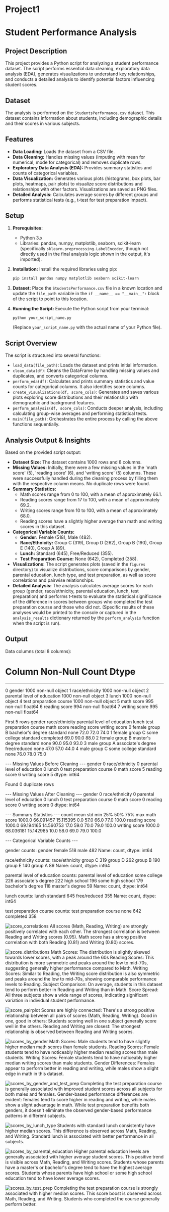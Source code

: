 # Project1
# Student Performance Analysis

## Project Description

This project provides a Python script for analyzing a student performance dataset. The script performs essential data cleaning, exploratory data analysis (EDA), generates visualizations to understand key relationships, and conducts a detailed analysis to identify potential factors influencing student scores.

## Dataset

The analysis is performed on the `StudentsPerformance.csv` dataset. This dataset contains information about students, including demographic details and their scores in various subjects.

## Features

* **Data Loading:** Loads the dataset from a CSV file.
* **Data Cleaning:** Handles missing values (imputing with mean for numerical, mode for categorical) and removes duplicate rows.
* **Exploratory Data Analysis (EDA):** Provides summary statistics and counts of categorical variables.
* **Data Visualization:** Generates various plots (histograms, box plots, bar plots, heatmaps, pair plots) to visualize score distributions and relationships with other factors. Visualizations are saved as PNG files.
* **Detailed Analysis:** Calculates average scores by different groups and performs statistical tests (e.g., t-test for test preparation impact).

## Setup

1.  **Prerequisites:**
    * Python 3.x
    * Libraries: pandas, numpy, matplotlib, seaborn, scikit-learn (specifically `sklearn.preprocessing.LabelEncoder`, though not directly used in the final analysis logic shown in the output, it's imported).

2.  **Installation:**
    Install the required libraries using pip:

    ```bash
    pip install pandas numpy matplotlib seaborn scikit-learn
    ```

3.  **Dataset:**
    Place the `StudentsPerformance.csv` file in a known location and update the `file_path` variable in the `if __name__ == "__main__":` block of the script to point to this location.

4.  **Running the Script:**
    Execute the Python script from your terminal:

    ```bash
    python your_script_name.py
    ```
    (Replace `your_script_name.py` with the actual name of your Python file).

## Script Overview

The script is structured into several functions:

* `load_data(file_path)`: Loads the dataset and prints initial information.
* `clean_data(df)`: Cleans the DataFrame by handling missing values and duplicates, and converts categorical columns.
* `perform_eda(df)`: Calculates and prints summary statistics and value counts for categorical columns. It also identifies score columns.
* `create_visualizations(df, score_cols)`: Generates and saves various plots exploring score distributions and their relationship with demographic and background features.
* `perform_analysis(df, score_cols)`: Conducts deeper analysis, including calculating group-wise averages and performing statistical tests.
* `main(file_path)`: Orchestrates the entire process by calling the above functions sequentially.

## Analysis Output & Insights

Based on the provided script output:

* **Dataset Size:** The dataset contains 1000 rows and 8 columns.
* **Missing Values:** Initially, there were a few missing values in the 'math score' (5), 'reading score' (6), and 'writing score' (5) columns. These were successfully handled during the cleaning process by filling them with the respective column means. No duplicate rows were found.
* **Summary Statistics:**
    * Math scores range from 0 to 100, with a mean of approximately 66.1.
    * Reading scores range from 17 to 100, with a mean of approximately 69.2.
    * Writing scores range from 10 to 100, with a mean of approximately 68.0.
    * Reading scores have a slightly higher average than math and writing scores in this dataset.
* **Categorical Variable Counts:**
    * **Gender:** Female (518), Male (482).
    * **Race/Ethnicity:** Group C (319), Group D (262), Group B (190), Group E (140), Group A (89).
    * **Lunch:** Standard (645), Free/Reduced (355).
    * **Test Preparation Course:** None (642), Completed (358).
* **Visualizations:** The script generates plots (saved in the `figures` directory) to visualize distributions, score comparisons by gender, parental education, lunch type, and test preparation, as well as score correlations and pairwise relationships.
* **Detailed Analysis:** The analysis calculates average scores for each group (gender, race/ethnicity, parental education, lunch, test preparation) and performs t-tests to evaluate the statistical significance of the difference in scores between groups who completed the test preparation course and those who did not. (Specific results of these analyses would be printed to the console or captured in the `analysis_results` dictionary returned by the `perform_analysis` function when the script is run).

## Output
Data columns (total 8 columns):
 #   Column                       Non-Null Count  Dtype
---  ------                       --------------  -----
 0   gender                       1000 non-null   object
 1   race/ethnicity               1000 non-null   object
 2   parental level of education  1000 non-null   object
 3   lunch                        1000 non-null   object
 4   test preparation course      1000 non-null   object
 5   math score                   995 non-null    float64
 6   reading score                994 non-null    float64
 7   writing score                995 non-null    float64

First 5 rows
   gender race/ethnicity parental level of education         lunch test preparation course  math score  reading score  writing score
0  female        group B           bachelor's degree      standard                    none        72.0           72.0           74.0 
1  female        group C                some college      standard               completed        69.0           90.0           88.0 
2  female        group B             master's degree      standard                    none        90.0           95.0           93.0 
3    male        group A          associate's degree  free/reduced                    none        47.0           57.0           44.0 
4    male        group C                some college      standard                    none        76.0           78.0           75.0 

--- Missing Values Before Cleaning ---
gender                         0
race/ethnicity                 0
parental level of education    0
lunch                          0
test preparation course        0
math score                     5
reading score                  6
writing score                  5
dtype: int64

Found 0 duplicate rows

--- Missing Values After Cleaning ---
gender                         0
race/ethnicity                 0
parental level of education    0
lunch                          0
test preparation course        0
math score                     0
reading score                  0
writing score                  0
dtype: int64

--- Summary Statistics ---
                count       mean        std   min   25%   50%   75%    max
math score     1000.0  66.091457  15.115395   0.0  57.0  66.0  77.0  100.0
reading score  1000.0  69.194165  14.560753  17.0  59.0  70.0  79.0  100.0
writing score  1000.0  68.036181  15.142985  10.0  58.0  69.0  79.0  100.0

--- Categorical Variable Counts ---

gender counts:
gender
female    518
male      482
Name: count, dtype: int64

race/ethnicity counts:
race/ethnicity
group C    319
group D    262
group B    190
group E    140
group A     89
Name: count, dtype: int64

parental level of education counts:
parental level of education
some college          226
associate's degree    222
high school           196
some high school      179
bachelor's degree     118
master's degree        59
Name: count, dtype: int64

lunch counts:
lunch
standard        645
free/reduced    355
Name: count, dtype: int64

test preparation course counts:
test preparation course
none         642
completed    358

![score_correlations](https://github.com/user-attachments/assets/cce85cb6-01eb-40be-ae34-3de1c62567f3)
All scores (Math, Reading, Writing) are strongly positively correlated with each other.
The strongest correlation is between Reading and Writing scores (0.95).
Math score has a strong positive correlation with both Reading (0.81) and Writing (0.80) scores.

![score_distributions](https://github.com/user-attachments/assets/2be2def1-250b-4976-a68e-17b8cf37da36)
Math Scores: The distribution is slightly skewed towards lower scores, with a peak around the 60s
Reading Scores: This distribution is more symmetric and peaks around the low to mid-70s, suggesting generally higher performance compared to Math.
Writing Scores: Similar to Reading, the Writing score distribution is also symmetric and peaks around the low to mid-70s, showing comparable performance levels to Reading.
Subject Comparison: On average, students in this dataset tend to perform better in Reading and Writing than in Math.
Score Spread: All three subjects show a wide range of scores, indicating significant variation in individual student performance.

![score_pairplot](https://github.com/user-attachments/assets/4c692bba-3e01-4eca-a46c-c482d6123647)
Scores are highly connected: There's a strong positive relationship between all pairs of scores (Math, Reading, Writing).
Good in one, good in others: Students scoring well in one subject generally score well in the others.
Reading and Writing are closest: The strongest relationship is observed between Reading and Writing scores.

![scores_by_gender](https://github.com/user-attachments/assets/398935da-336c-431f-beba-bc6e1df2fac6)
Math Scores: Male students tend to have slightly higher median math scores than female students.
Reading Scores: Female students tend to have noticeably higher median reading scores than male students.
Writing Scores: Female students tend to have noticeably higher median writing scores than male students.
Gender Differences: Females appear to perform better in reading and writing, while males show a slight edge in math in this dataset.

![scores_by_gender_and_test_prep](https://github.com/user-attachments/assets/b9637c7e-de50-4729-9439-ee2b0c0003d7)
Completing the test preparation course is generally associated with improved student scores across all subjects for both males and females.
Gender-based performance differences are evident: females tend to score higher in reading and writing, while males show a slight advantage in math.
While test preparation benefits both genders, it doesn't eliminate the observed gender-based performance patterns in different subjects.

![scores_by_lunch_type](https://github.com/user-attachments/assets/0b4c59d6-1398-478e-b84d-5a35b85b08a4)
Students with standard lunch consistently have higher median scores.
This difference is observed across Math, Reading, and Writing.
Standard lunch is associated with better performance in all subjects.

![scores_by_parental_education](https://github.com/user-attachments/assets/c3a910a1-dc6c-4193-a0ff-0d1a8fe8e05c)
Higher parental education levels are generally associated with higher average student scores.
This positive trend is visible across Math, Reading, and Writing scores.
Students whose parents have a master's or bachelor's degree tend to have the highest average scores.
Students whose parents have high school or some high school education tend to have lower average scores.

![scores_by_test_prep](https://github.com/user-attachments/assets/0eb26eb6-1d8a-45c6-a4bc-0f60fb10e31c)
Completing the test preparation course is strongly associated with higher median scores.
This score boost is observed across Math, Reading, and Writing.
Students who completed the course generally perform better.




